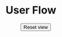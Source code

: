 # User Flow

<figure class="graph">
  <object type="image/svg+xml" data="../_media/userflow.svg" id="userflow-object" aria-label="User Flow diagram"></object>
  <div><button class="zoom-reset" aria-label="Reset zoom" onclick="window.spechubResetView && window.spechubResetView('userflow-object')">Reset view</button></div>
</figure>
